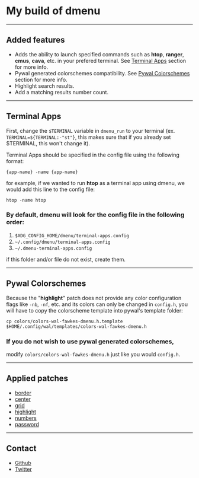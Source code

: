 # My build of dmenu

---

## Added features

+ Adds the ability to launch specified commands such as **htop**, **ranger**, **cmus**, **cava**, etc. in your prefered terminal. See [Terminal Apps](#terminal-apps) section for more info.
+ Pywal generated colorschemes compatibility. See [Pywal Colorschemes](#pywal-colorschemes) section for more info.
+ Highlight search results.
+ Add a matching results number count.

---

## Terminal Apps

First, change the `$TERMINAL` variable in `dmenu_run` to your terminal (ex. `TERMINAL=${TERMINAL:-"st"}`, this makes sure that if you already set $TERMINAL, this won't change it).

Terminal Apps should be specified in the config file using the following format: 

`{app-name} -name {app-name}`

for example, if we wanted to run **htop** as a terminal app using dmenu, we would add this line to the config file:

`htop -name htop`

### By default, dmenu will look for the config file in the following order:
1. `$XDG_CONFIG_HOME/dmenu/terminal-apps.config`
2. `~/.config/dmenu/terminal-apps.config`
3. `~/.dmenu-terminal-apps.config`

if this folder and/or file do not exist, create them.

---

## Pywal Colorschemes

Because the "**highlight**" patch does not provide any color configuration flags like `-nb`, `-nf`, etc. and its colors can only be changed in `config.h`, you will have to copy the colorscheme template into pywal's template folder:

`cp colors/colors-wal-fawkes-dmenu.h.template $HOME/.config/wal/templates/colors-wal-fawkes-dmenu.h`

### If you do not wish to use pywal generated colorschemes,
modify `colors/colors-wal-fawkes-dmenu.h` just like you would `config.h`.


---

## Applied patches

+ [border](https://tools.suckless.org/dmenu/patches/border/)
+ [center](https://tools.suckless.org/dmenu/patches/center/)
+ [grid](https://tools.suckless.org/dmenu/patches/grid/)
+ [highlight](https://tools.suckless.org/dmenu/patches/highlight/)
+ [numbers](https://tools.suckless.org/dmenu/patches/numbers/)
+ [password](https://tools.suckless.org/dmenu/patches/password/)

---

## Contact

- [Github](https://github.com/FawkesOficial)
- [Twitter](https://twitter.com/FawkesOficial)
